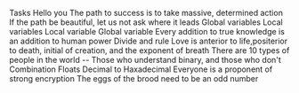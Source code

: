 Tasks
Hello you
The path to success is to take massive, determined action
If the path be beautiful, let us not ask where it leads
Global variables
Local variables
Local variable
Global variable
Every addition to true knowledge is an addition to human power
Divide and rule
Love is anterior to life,positerior to death, initial of creation, and the exponent of breath
There are 10 types of people in the world -- Those who understand binary, and those who don't
Combination
Floats
Decimal to Haxadecimal
Everyone is a proponent of strong encryption
The eggs of the brood need to be an odd number
